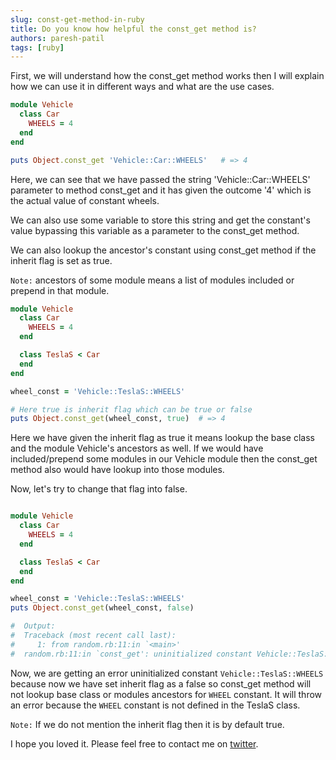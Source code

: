 ```yaml
---
slug: const-get-method-in-ruby
title: Do you know how helpful the const_get method is?
authors: paresh-patil
tags: [ruby]
---
```


First, we will understand how the const_get method works then I will explain how we can use it in different ways and what are the use cases.

<!--truncate-->

```ruby
module Vehicle
  class Car
    WHEELS = 4
  end
end

puts Object.const_get 'Vehicle::Car::WHEELS'   # => 4
```

Here, we can see that we have passed the string 'Vehicle::Car::WHEELS' parameter to method const_get and it has given the outcome '4' which is the actual value of constant wheels.

We can also use some variable to store this string and get the constant's value bypassing this variable as a parameter to the const_get method.

We can also lookup the ancestor's constant using const_get method if the inherit flag is set as true.

`Note:` ancestors of some module means a list of modules included or prepend in that module.

```ruby
module Vehicle
  class Car
    WHEELS = 4
  end

  class TeslaS < Car
  end
end

wheel_const = 'Vehicle::TeslaS::WHEELS'

# Here true is inherit flag which can be true or false
puts Object.const_get(wheel_const, true)  # => 4
```

Here we have given the inherit flag as true it means lookup the base class and the module Vehicle's ancestors as well. If we would have included/prepend some modules in our Vehicle module then the const_get method also would have lookup into those modules.

Now, let's try to change that flag into false.

```ruby

module Vehicle
  class Car
    WHEELS = 4
  end

  class TeslaS < Car
  end
end

wheel_const = 'Vehicle::TeslaS::WHEELS'
puts Object.const_get(wheel_const, false)

#  Output:
#  Traceback (most recent call last):
#	  1: from random.rb:11:in `<main>'
#  random.rb:11:in `const_get': uninitialized constant Vehicle::TeslaS::WHEELS (NameError)
```

Now, we are getting an error uninitialized constant `Vehicle::TeslaS::WHEELS` because now we have set inherit flag as a false so const_get method will not lookup base class or modules ancestors for `WHEEL` constant. It will throw an error because the `WHEEL` constant is not defined in the TeslaS class.

`Note:` If we do not mention the inherit flag then it is by default true.

I hope you loved it.
Please feel free to contact me on [twitter](https://twitter.com/Shekharpatil95).
